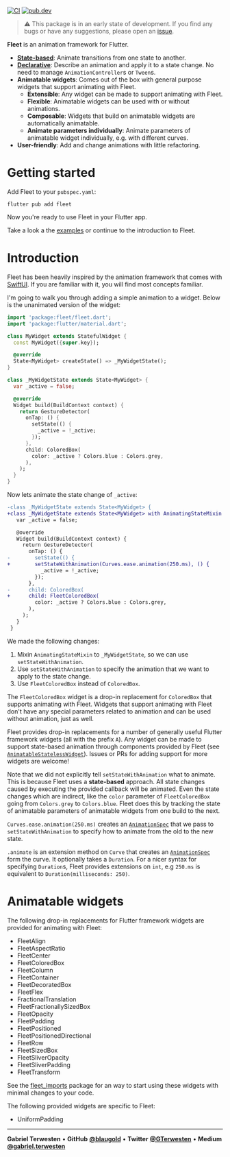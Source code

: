 [![CI](https://github.com/blaugold/fleet/actions/workflows/CI.yaml/badge.svg)](https://github.com/blaugold/fleet/actions/workflows/CI.yaml)
[![pub.dev](https://img.shields.io/pub/v/fleet)](https://pub.dev/packages/fleet)

> ⚠️ This package is in an early state of development. If you find any bugs or
> have any suggestions, please open an [issue][issues].

**Fleet** is an animation framework for Flutter.

- [**State-based**][animated]: Animate transitions from one state to another.
- [**Declarative**][animationspec]: Describe an animation and apply it to a
  state change. No need to manage `AnimationController`s or `Tween`s.
- **Animatable widgets**: Comes out of the box with general purpose widgets that
  support animating with Fleet.
  - **Extensible**: Any widget can be made to support animating with Fleet.
  - **Flexible**: Animatable widgets can be used with or without animations.
  - **Composable**: Widgets that build on animatable widgets are automatically
    animatable.
  - **Animate parameters individually**: Animate parameters of animatable widget
    individually, e.g. with different curves.
- **User-friendly**: Add and change animations with little refactoring.

# Getting started

Add Fleet to your `pubspec.yaml`:

```shell
flutter pub add fleet
```

Now you're ready to use Fleet in your Flutter app.

Take a look a the [examples][example_app] or continue to the introduction to
Fleet.

# Introduction

Fleet has been heavily inspired by the animation framework that comes with
[SwiftUI][swiftui animation framework]. If you are familiar with it, you will
find most concepts familiar.

I'm going to walk you through adding a simple animation to a widget. Below is
the unanimated version of the widget:

```dart
import 'package:fleet/fleet.dart';
import 'package:flutter/material.dart';

class MyWidget extends StatefulWidget {
  const MyWidget({super.key});

  @override
  State<MyWidget> createState() => _MyWidgetState();
}

class _MyWidgetState extends State<MyWidget> {
  var _active = false;

  @override
  Widget build(BuildContext context) {
    return GestureDetector(
      onTap: () {
        setState(() {
          _active = !_active;
        });
      },
      child: ColoredBox(
        color: _active ? Colors.blue : Colors.grey,
      ),
    );
  }
}
```

Now lets animate the state change of `_active`:

```diff
-class _MyWidgetState extends State<MyWidget> {
+class _MyWidgetState extends State<MyWidget> with AnimatingStateMixin {
   var _active = false;

   @override
   Widget build(BuildContext context) {
     return GestureDetector(
       onTap: () {
-        setState(() {
+        setStateWithAnimation(Curves.ease.animation(250.ms), () {
           _active = !_active;
         });
       },
-      child: ColoredBox(
+      child: FleetColoredBox(
         color: _active ? Colors.blue : Colors.grey,
       ),
     );
   }
 }
```

We made the following changes:

1. Mixin `AnimatingStateMixin` to `_MyWidgetState`, so we can use
   `setStateWithAnimation`.
2. Use `setStateWithAnimation` to specify the animation that we want to apply to
   the state change.
3. Use `FleetColoredBox` instead of `ColoredBox`.

The `FleetColoredBox` widget is a drop-in replacement for `ColoredBox` that
supports animating with Fleet. Widgets that support animating with Fleet don't
have any special parameters related to animation and can be used without
animation, just as well.

Fleet provides drop-in replacements for a number of generally useful Flutter
framework widgets (all with the prefix `A`). Any widget can be made to support
state-based animation through components provided by Fleet (see
[`AnimatableStatelessWidget`][AnimatableStatelessWidget]). Issues or PRs for
adding support for more widgets are welcome!

Note that we did not explicitly tell `setStateWithAnimation` what to animate.
This is because Fleet uses a **state-based** approach. All state changes caused
by executing the provided callback will be animated. Even the state changes
which are indirect, like the `color` parameter of `FleetColoredBox` going from
`Colors.grey` to `Colors.blue`. Fleet does this by tracking the state of
animatable parameters of animatable widgets from one build to the next.

`Curves.ease.animation(250.ms)` creates an [`AnimationSpec`][animationspec] that
we pass to `setStateWithAnimation` to specify how to animate from the old to the
new state.

`.animate` is an extension method on `Curve` that creates an
[`AnimationSpec`][animationspec] form the curve. It optionally takes a
`Duration`. For a nicer syntax for specifying `Duration`s, Fleet provides
extensions on `int`, e.g `250.ms` is equivalent to
`Duration(milliseconds: 250)`.

# Animatable widgets

The following drop-in replacements for Flutter framework widgets are provided
for animating with Fleet:

- FleetAlign
- FleetAspectRatio
- FleetCenter
- FleetColoredBox
- FleetColumn
- FleetContainer
- FleetDecoratedBox
- FleetFlex
- FractionalTranslation
- FleetFractionallySizedBox
- FleetOpacity
- FleetPadding
- FleetPositioned
- FleetPositionedDirectional
- FleetRow
- FleetSizedBox
- FleetSliverOpacity
- FleetSliverPadding
- FleetTransform

See the [fleet_imports] package for an way to start using these widgets with
minimal changes to your code.

The following provided widgets are specific to Fleet:

- UniformPadding

---

**Gabriel Terwesten** &bullet; **GitHub**
**[@blaugold](https://github.com/blaugold)** &bullet; **Twitter**
**[@GTerwesten](https://twitter.com/GTerwesten)** &bullet; **Medium**
**[@gabriel.terwesten](https://medium.com/@gabriel.terwesten)**

[issues]: https://github.com/blaugold/fleet/issues
[swiftui animation framework]:
  https://developer.apple.com/documentation/swiftui/animations
[example_app]:
  https://github.com/blaugold/fleet/tree/main/packages/fleet/example
[withanimationasync]:
  https://pub.dev/documentation/fleet/latest/fleet/withAnimationAsync.html
[setstatewithanimation]:
  https://pub.dev/documentation/fleet/latest/fleet/AnimatingStateMixin/setStateWithAnimation.html
[AnimatableStatelessWidget]:
  https://pub.dev/documentation/fleet/latest/fleet/AnimatableStatelessWidget-class.html
[animationspec]:
  https://pub.dev/documentation/fleet/latest/fleet/AnimationSpec-class.html
[animated]: https://pub.dev/documentation/fleet/latest/fleet/Animated-class.html
[fleet_imports]: https://pub.dev/packages/fleet_imports
